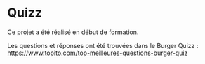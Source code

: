 # Quizz

Ce projet a été réalisé en début de formation.

Les questions et réponses ont été trouvées dans le Burger Quizz : https://www.topito.com/top-meilleures-questions-burger-quiz

